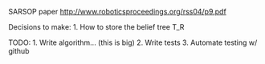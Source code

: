 SARSOP paper http://www.roboticsproceedings.org/rss04/p9.pdf

Decisions to make:
    1. How to store the belief tree T_R

TODO:
    1. Write algorithm... (this is big)
    2. Write tests
    3. Automate testing w/ github